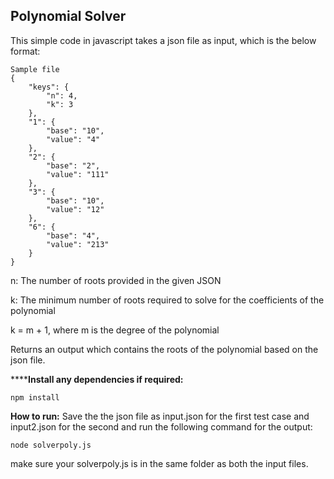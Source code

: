  ## Polynomial Solver

This simple code in javascript takes a json file as input, which is the below format:
```
Sample file
{
    "keys": {
        "n": 4,
        "k": 3
    },
    "1": {
        "base": "10",
        "value": "4"
    },
    "2": {
        "base": "2",
        "value": "111"
    },
    "3": {
        "base": "10",
        "value": "12"
    },
    "6": {
        "base": "4",
        "value": "213"
    }
}
```
n: The number of roots provided in the given JSON

k: The minimum number of roots required to solve for the coefficients of the polynomial 

k = m + 1, where m is the degree of the polynomial 

Returns an output which contains the roots of the polynomial based on the json file.

******Install any dependencies if required:**
```
npm install
```

****How to run:****
Save the the json file as input.json for the first test case and input2.json for the second and run the following command for the output:
```
node solverpoly.js
```
make sure your solverpoly.js is in the same folder as both the input files.
